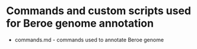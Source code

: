 # Commands and custom scripts used for Beroe genome annotation

* commands.md - commands used to annotate Beroe genome
